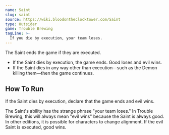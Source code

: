 ```yaml
---
name: Saint
slug: saint
source: https://wiki.bloodontheclocktower.com/Saint
type: Outsider
game: Trouble Brewing
tagLine: >-
  If you die by execution, your team loses.
---
```


The Saint ends the game if they are executed.

- If the Saint dies by execution, the game ends. Good loses and evil
  wins.
- If the Saint dies in any way other than execution—such as the Demon
  killing them—then the game continues.

## How To Run

If the Saint dies by execution, declare that the game ends and evil
wins.

The Saint's ability has the strange phrase "your team loses." In Trouble
Brewing, this will always mean "evil wins" because the Saint is always
good. In other editions, it is possible for characters to change
alignment. If the evil Saint is executed, good wins.
